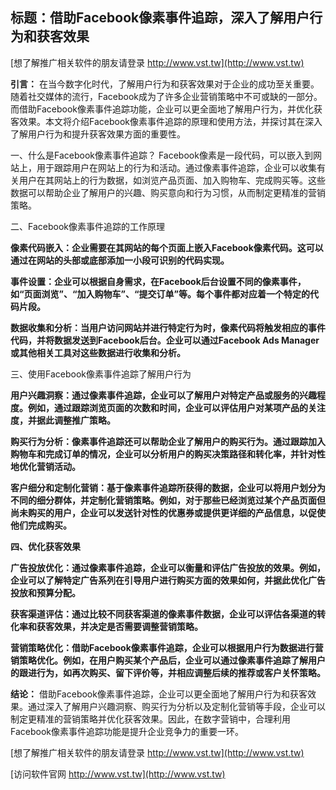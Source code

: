 ## **标题：借助Facebook像素事件追踪，深入了解用户行为和获客效果**

[想了解推广相关软件的朋友请登录 http://www.vst.tw](http://www.vst.tw)

**引言：**
在当今数字化时代，了解用户行为和获客效果对于企业的成功至关重要。随着社交媒体的流行，Facebook成为了许多企业营销策略中不可或缺的一部分。而借助Facebook像素事件追踪功能，企业可以更全面地了解用户行为，并优化获客效果。本文将介绍Facebook像素事件追踪的原理和使用方法，并探讨其在深入了解用户行为和提升获客效果方面的重要性。

一、什么是Facebook像素事件追踪？
Facebook像素是一段代码，可以嵌入到网站上，用于跟踪用户在网站上的行为和活动。通过像素事件追踪，企业可以收集有关用户在其网站上的行为数据，如浏览产品页面、加入购物车、完成购买等。这些数据可以帮助企业了解用户的兴趣、购买意向和行为习惯，从而制定更精准的营销策略。

二、Facebook像素事件追踪的工作原理

**像素代码嵌入：企业需要在其网站的每个页面上嵌入Facebook像素代码。这可以通过在网站的头部或底部添加一小段可识别的代码实现。**

**事件设置：企业可以根据自身需求，在Facebook后台设置不同的像素事件，如“页面浏览”、“加入购物车”、“提交订单”等。每个事件都对应着一个特定的代码片段。**

**数据收集和分析：当用户访问网站并进行特定行为时，像素代码将触发相应的事件代码，并将数据发送到Facebook后台。企业可以通过Facebook Ads Manager或其他相关工具对这些数据进行收集和分析。**

三、使用Facebook像素事件追踪了解用户行为

**用户兴趣洞察：通过像素事件追踪，企业可以了解用户对特定产品或服务的兴趣程度。例如，通过跟踪浏览页面的次数和时间，企业可以评估用户对某项产品的关注度，并据此调整推广策略。**

**购买行为分析：像素事件追踪还可以帮助企业了解用户的购买行为。通过跟踪加入购物车和完成订单的情况，企业可以分析用户的购买决策路径和转化率，并针对性地优化营销活动。**

**客户细分和定制化营销：基于像素事件追踪所获得的数据，企业可以将用户划分为不同的细分群体，并定制化营销策略。例如，对于那些已经浏览过某个产品页面但尚未购买的用户，企业可以发送针对性的优惠券或提供更详细的产品信息，以促使他们完成购买。**

**四、优化获客效果**

**广告投放优化：通过像素事件追踪，企业可以衡量和评估广告投放的效果。例如，企业可以了解特定广告系列在引导用户进行购买方面的效果如何，并据此优化广告投放和预算分配。**

**获客渠道评估：通过比较不同获客渠道的像素事件数据，企业可以评估各渠道的转化率和获客效果，并决定是否需要调整营销策略。**

**营销策略优化：借助Facebook像素事件追踪，企业可以根据用户行为数据进行营销策略优化。例如，在用户购买某个产品后，企业可以通过像素事件追踪了解用户的跟进行为，如再次购买、留下评价等，并相应调整后续的推荐或客户关怀策略。**

**结论：**
借助Facebook像素事件追踪，企业可以更全面地了解用户行为和获客效果。通过深入了解用户兴趣洞察、购买行为分析以及定制化营销等手段，企业可以制定更精准的营销策略并优化获客效果。因此，在数字营销中，合理利用Facebook像素事件追踪功能是提升企业竞争力的重要一环。

[想了解推广相关软件的朋友请登录 http://www.vst.tw](http://www.vst.tw)


[访问软件官网 http://www.vst.tw](http://www.vst.tw)
